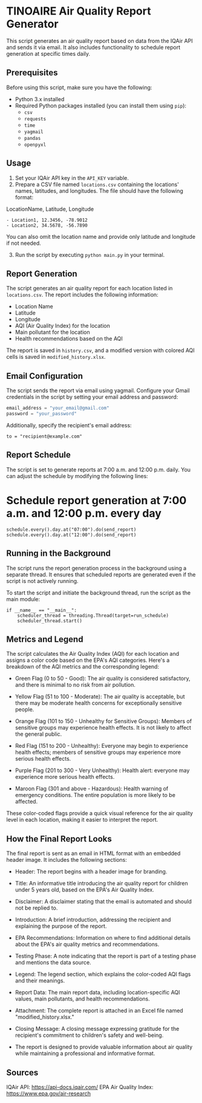 # TINOAIRE Air Quality Report Generator

This script generates an air quality report based on data from the IQAir API and sends it via email. It also includes functionality to schedule report generation at specific times daily.

## Prerequisites

Before using this script, make sure you have the following:

- Python 3.x installed
- Required Python packages installed (you can install them using `pip`):
  - `csv`
  - `requests`
  - `time`
  - `yagmail`
  - `pandas`
  - `openpyxl`

## Usage

1. Set your IQAir API key in the `API_KEY` variable.
2. Prepare a CSV file named `locations.csv` containing the locations' names, latitudes, and longitudes. The file should have the following format:

LocationName, Latitude, Longitude
```
- Location1, 12.3456, -78.9012
- Location2, 34.5678, -56.7890
```

You can also omit the location name and provide only latitude and longitude if not needed.

3. Run the script by executing `python main.py` in your terminal.

## Report Generation

The script generates an air quality report for each location listed in `locations.csv`. The report includes the following information:

- Location Name
- Latitude
- Longitude
- AQI (Air Quality Index) for the location
- Main pollutant for the location
- Health recommendations based on the AQI

The report is saved in `history.csv`, and a modified version with colored AQI cells is saved in `modified_history.xlsx`.

## Email Configuration

The script sends the report via email using yagmail. Configure your Gmail credentials in the script by setting your email address and password:

```python
email_address = "your_email@gmail.com"
password = "your_password"
```
Additionally, specify the recipient's email address:
```
to = "recipient@example.com"
```
## Report Schedule
The script is set to generate reports at 7:00 a.m. and 12:00 p.m. daily. You can adjust the schedule by modifying the following lines:

# Schedule report generation at 7:00 a.m. and 12:00 p.m. every day
```
schedule.every().day.at("07:00").do(send_report)
schedule.every().day.at("12:00").do(send_report)
```
## Running in the Background
The script runs the report generation process in the background using a separate thread. It ensures that scheduled reports are generated even if the script is not actively running.

To start the script and initiate the background thread, run the script as the main module:

```
if __name__ == "__main__":
    scheduler_thread = threading.Thread(target=run_schedule)
    scheduler_thread.start()
```

## Metrics and Legend
The script calculates the Air Quality Index (AQI) for each location and assigns a color code based on the EPA's AQI categories. Here's a breakdown of the AQI metrics and the corresponding legend:

- Green Flag (0 to 50 - Good): The air quality is considered satisfactory, and there is minimal to no risk from air pollution.

- Yellow Flag (51 to 100 - Moderate): The air quality is acceptable, but there may be moderate health concerns for exceptionally sensitive people.

- Orange Flag (101 to 150 - Unhealthy for Sensitive Groups): Members of sensitive groups may experience health effects. It is not likely to affect the general public.

- Red Flag (151 to 200 - Unhealthy): Everyone may begin to experience health effects; members of sensitive groups may experience more serious health effects.

- Purple Flag (201 to 300 - Very Unhealthy): Health alert: everyone may experience more serious health effects.

- Maroon Flag (301 and above - Hazardous): Health warning of emergency conditions. The entire population is more likely to be affected.

These color-coded flags provide a quick visual reference for the air quality level in each location, making it easier to interpret the report.

## How the Final Report Looks
The final report is sent as an email in HTML format with an embedded header image. It includes the following sections:

- Header: The report begins with a header image for branding.

- Title: An informative title introducing the air quality report for children under 5 years old, based on the EPA's Air Quality Index.

- Disclaimer: A disclaimer stating that the email is automated and should not be replied to.

- Introduction: A brief introduction, addressing the recipient and explaining the purpose of the report.

- EPA Recommendations: Information on where to find additional details about the EPA's air quality metrics and recommendations.

- Testing Phase: A note indicating that the report is part of a testing phase and mentions the data source.

- Legend: The legend section, which explains the color-coded AQI flags and their meanings.

- Report Data: The main report data, including location-specific AQI values, main pollutants, and health recommendations.

- Attachment: The complete report is attached in an Excel file named "modified_history.xlsx."

- Closing Message: A closing message expressing gratitude for the recipient's commitment to children's safety and well-being.

- The report is designed to provide valuable information about air quality while maintaining a professional and informative format.

## Sources
IQAir API: https://api-docs.iqair.com/
EPA Air Quality Index: https://www.epa.gov/air-research



